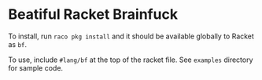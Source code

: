 # Beatiful Racket Brainfuck

To install, run `raco pkg install` and it should be available globally to Racket as `bf`.

To use, include `#lang/bf` at the top of the racket file. See `examples` directory for sample code.
